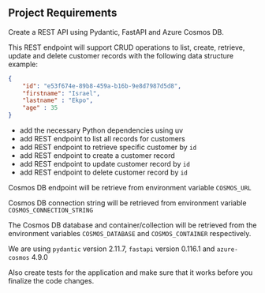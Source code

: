 ## Project Requirements

Create a REST API using Pydantic, FastAPI and Azure Cosmos DB.

This REST endpoint will support CRUD operations to list, create, retrieve, update and delete customer records with the following data structure example:

````json
{
    "id": "e53f674e-89b8-459a-b16b-9e8d7987d5d8",
    "firstname": "Israel",
    "lastname" : "Ekpo",
    "age" : 35
}

````

- add the necessary Python dependencies using uv
- add REST endpoint to list all records for customers
- add REST endpoint to retrieve specific customer by `id`
- add REST endpoint to create a customer record
- add REST endpoint to update customer record by `id`
- add REST endpoint to delete customer record by `id`

Cosmos DB endpoint will be retrieve from environment variable `COSMOS_URL`

Cosmos DB connection string will be retrieved from environment variable `COSMOS_CONNECTION_STRING`

The Cosmos DB database and container/collection will be retrieved from the environment variables `COSMOS_DATABASE` and `COSMOS_CONTAINER` respectively.

We are using `pydantic` version 2.11.7, `fastapi` version 0.116.1 and `azure-cosmos` 4.9.0

Also create tests for the application and make sure that it works before you finalize the code changes.